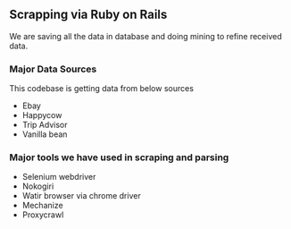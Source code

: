 ## Scrapping via Ruby on Rails

We are saving all the data in database and doing mining to refine received data.

### Major Data Sources
This codebase is getting data from below sources
- Ebay
- Happycow
- Trip Advisor
- Vanilla bean

### Major tools we have used in scraping and parsing
- Selenium webdriver
- Nokogiri
- Watir browser via chrome driver
- Mechanize
- Proxycrawl

